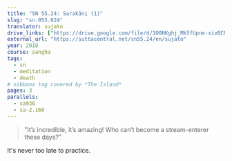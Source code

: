 ```yaml
---
title: "SN 55.24: Sarakāni (1)"
slug: "sn.055.024"
translator: sujato
drive_links: ["https://drive.google.com/file/d/1O0NKghj_Mk5fUpne-xivBCRXLBJ0uZW9/view?usp=drivesdk"]
external_url: "https://suttacentral.net/sn55.24/en/sujato"
year: 2018
course: sangha
tags:
  - sn
  - meditation
  - death
# nibbana tag covered by *The Island*
pages: 3
parallels:
  - sa936
  - sa-2.160
---
```


> "It’s incredible, it’s amazing! Who can’t become a stream-enterer these days?"

It's never too late to practice.
